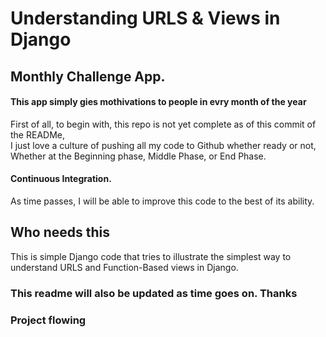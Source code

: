 # Understanding URLS & Views in Django<br>
## Monthly Challenge App.

#### This app simply gies mothivations to people in evry month of the year


First of all, to begin with, this repo is not yet complete as of this commit of the READMe, <br>I just love a culture of pushing all my code to Github whether ready or not,<br>
Whether at the Beginning phase, Middle Phase, or End Phase.
#### Continuous Integration.
As time passes, I will be able to improve this code to the best of its ability.
## Who needs this
This is simple Django code that tries to illustrate the simplest way to understand URLS and Function-Based views in Django.

### This readme will also be updated as time goes on. Thanks
### Project flowing
